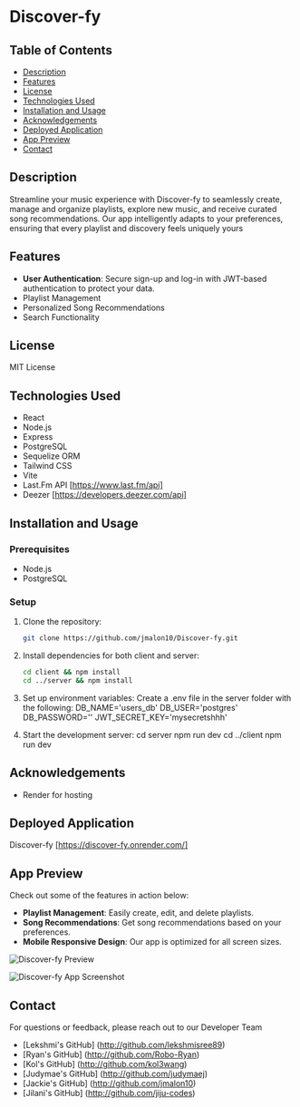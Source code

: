 # Discover-fy

## Table of Contents
- [Description](#description)
- [Features](#features)
- [License](#license)
- [Technologies Used](#technologies-used)
- [Installation and Usage](#installation-and-usage)
- [Acknowledgements](#acknowledgements)
- [Deployed Application](#deployed-application)
- [App Preview](#app-preview)
- [Contact](#contact)

## Description
Streamline your music experience with Discover-fy to seamlessly create, manage and organize playlists, explore new music, and receive curated song recommendations. Our app intelligently adapts to your preferences, ensuring that every playlist and discovery feels uniquely yours


## Features
- **User Authentication**: Secure sign-up and log-in with JWT-based authentication to protect your data.
- Playlist Management
- Personalized Song Recommendations
- Search Functionality

## License
MIT License

## Technologies Used
- React
- Node.js
- Express
- PostgreSQL
- Sequelize ORM
- Tailwind CSS
- Vite
- Last.Fm API [https://www.last.fm/api]
- Deezer [https://developers.deezer.com/api]

## Installation and Usage

### Prerequisites
- Node.js
- PostgreSQL

### Setup
1. Clone the repository:
   ```bash
   git clone https://github.com/jmalon10/Discover-fy.git

2. Install dependencies for both client and server:
   ```bash
   cd client && npm install
   cd ../server && npm install

3. Set up environment variables:
   Create a .env file in the server folder with the following:
    DB_NAME='users_db'
    DB_USER='postgres'
    DB_PASSWORD=''
    JWT_SECRET_KEY='mysecretshhh' 

4. Start the development server:
    cd server
    npm run dev
    cd ../client
    npm run dev 
    
## Acknowledgements
- Render for hosting

## Deployed Application
Discover-fy [https://discover-fy.onrender.com/]

## App Preview


Check out some of the features in action below:

- **Playlist Management**: Easily create, edit, and delete playlists.
- **Song Recommendations**: Get song recommendations based on your preferences.
- **Mobile Responsive Design**: Our app is optimized for all screen sizes.

![Discover-fy Preview](link-to-your-app-preview-image-or-gif)

![Discover-fy App Screenshot](https://github.com/jmalon10/Discover-fy/blob/tailwind/jilani/Discover-fy.png?raw=true)


## Contact
For questions or feedback, please reach out to our Developer Team
- [Lekshmi's GitHub] (http://github.com/lekshmisree89)
- [Ryan's GitHub] (http://github.com/Robo-Ryan)
- [Kol's GitHub] (http://github.com/kol3wang)
- [Judymae's GitHub] (http://github.com/judymaej)
- [Jackie's GitHub] (http://github.com/jmalon10)
- [Jilani's GitHub] (http://github.com/jiju-codes)

